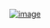 ﻿[![image](https://github.com/wow2658/CodingTest/assets/34699039/5d02df03-4fc9-414d-90ee-2720d6b956e7)](https://www.acmicpc.net/problem/11055)
